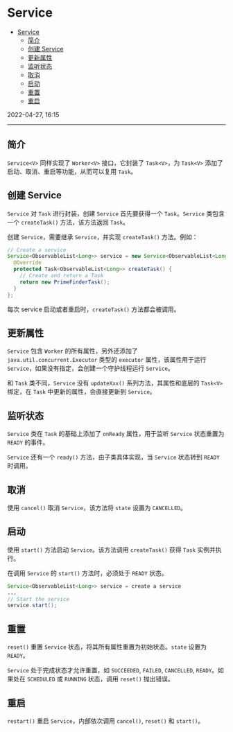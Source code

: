 # Service

- [Service](#service)
  - [简介](#简介)
  - [创建 Service](#创建-service)
  - [更新属性](#更新属性)
  - [监听状态](#监听状态)
  - [取消](#取消)
  - [启动](#启动)
  - [重置](#重置)
  - [重启](#重启)

2022-04-27, 16:15
****

## 简介

`Service<V>` 同样实现了 `Worker<V>` 接口，它封装了 `Task<V>`，为 `Task<V>` 添加了启动、取消、重启等功能，从而可以复用 `Task`。

## 创建 Service

`Service` 对 `Task` 进行封装，创建 `Service` 首先要获得一个 `Task`。`Service` 类包含一个 `createTask()` 方法，该方法返回 `Task`。

创建 `Service`，需要继承 `Service`，并实现 `createTask()` 方法。例如：

```java
// Create a service
Service<ObservableList<Long>> service = new Service<ObservableList<Long>>() {
  @Override
  protected Task<ObservableList<Long>> createTask() {
    // Create and return a Task
    return new PrimeFinderTask();
  }
};
```

每次 service 启动或者重启时，`createTask()` 方法都会被调用。

## 更新属性

`Service` 包含 `Worker` 的所有属性，另外还添加了 `java.util.concurrent.Executor` 类型的 `executor` 属性，该属性用于运行 `Service`，如果没有指定，会创建一个守护线程运行 `Service`。

和 `Task` 类不同，`Service` 没有 `updateXxx()` 系列方法，其属性和底层的 `Task<V>` 绑定，在 `Task` 中更新的属性，会直接更新到 `Service`。

## 监听状态

`Service` 类在 `Task` 的基础上添加了 `onReady` 属性，用于监听 `Service` 状态重置为 `READY` 的事件。

`Service` 还有一个 `ready()` 方法，由子类具体实现，当 `Service` 状态转到 `READY` 时调用。

## 取消

使用 `cancel()` 取消 `Service`，该方法将 `state` 设置为 `CANCELLED`。

## 启动

使用 `start()` 方法启动 `Service`。该方法调用 `createTask()` 获得 `Task` 实例并执行。

在调用 `Service` 的 `start()` 方法时，必须处于 `READY` 状态。

```java
Service<ObservableList<Long>> service = create a service
...
// Start the service
service.start();
```

## 重置

`reset()` 重置 `Service` 状态，将其所有属性重置为初始状态。`state` 设置为 `READY`。

`Service` 处于完成状态才允许重置，如 `SUCCEEDED`, `FAILED`, `CANCELLED`, `READY`。如果处在 `SCHEDULED` 或 `RUNNING` 状态，调用 `reset()` 抛出错误。

## 重启

`restart()` 重启 `Service`，内部依次调用 `cancel()`, `reset()` 和 `start()`。
